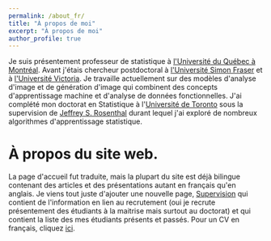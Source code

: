 ```yaml
---
permalink: /about_fr/
title: "À propos de moi"
excerpt: "À propos de moi"
author_profile: true
---
```


Je suis présentement professeur de statistique à [l'Université du Québec à Montréal](https://statqam.uqam.ca). Avant j'étais chercheur postdoctoral à [l'Université Simon Fraser](https://www.sfu.ca/) et à [l'Université Victoria](https://www.uvic.ca/). Je travaille actuellement sur des modèles d'analyse d'image et de génération d'image qui combinent des concepts d'apprentissage machine et d'analyse de données fonctionnelles. J'ai complété mon doctorat en Statistique à l'[Université de Toronto](http://www.utstat.utoronto.ca) sous la supervision de [Jeffrey S. Rosenthal](http://probability.ca/jeff/) durant lequel j'ai exploré de nombreux algorithmes d'apprentissage statistique. 

À propos du site web.
=====

La page d'accueil fut traduite, mais la plupart du site est déjà bilingue contenant des articles et des présentations autant en français qu'en anglais. Je viens tout juste d'ajouter une nouvelle page, [Supervision](https://cedricbeaulac.github.io/students) qui contient de l'information en lien au recrutement (oui je recrute présentement des étudiants à la maitrise mais surtout au doctorat) et qui contient la liste des mes étudiants présents et passés. Pour un CV en français, cliquez [ici](https://cedricbeaulac.github.io/files/CV_Francais_112022.pdf).


